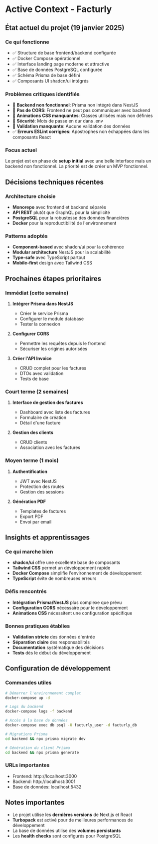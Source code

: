 # Active Context - Facturly

## État actuel du projet (19 janvier 2025)

### Ce qui fonctionne

- ✅ Structure de base frontend/backend configurée
- ✅ Docker Compose opérationnel
- ✅ Interface landing page moderne et attractive
- ✅ Base de données PostgreSQL configurée
- ✅ Schéma Prisma de base défini
- ✅ Composants UI shadcn/ui intégrés

### Problèmes critiques identifiés

- 🚨 **Backend non fonctionnel**: Prisma non intégré dans NestJS
- 🚨 **Pas de CORS**: Frontend ne peut pas communiquer avec backend
- 🚨 **Animations CSS manquantes**: Classes utilisées mais non définies
- 🚨 **Sécurité**: Mots de passe en dur dans .env
- 🚨 **Validation manquante**: Aucune validation des données
- ✅ **Erreurs ESLint corrigées**: Apostrophes non échappées dans les composants React

### Focus actuel

Le projet est en phase de **setup initial** avec une belle interface mais un backend non fonctionnel. La priorité est de créer un MVP fonctionnel.

## Décisions techniques récentes

### Architecture choisie

- **Monorepo** avec frontend et backend séparés
- **API REST** plutôt que GraphQL pour la simplicité
- **PostgreSQL** pour la robustesse des données financières
- **Docker** pour la reproductibilité de l'environnement

### Patterns adoptés

- **Component-based** avec shadcn/ui pour la cohérence
- **Modular architecture** NestJS pour la scalabilité
- **Type-safe** avec TypeScript partout
- **Mobile-first** design avec Tailwind CSS

## Prochaines étapes prioritaires

### Immédiat (cette semaine)

1. **Intégrer Prisma dans NestJS**

   - Créer le service Prisma
   - Configurer le module database
   - Tester la connexion

2. **Configurer CORS**

   - Permettre les requêtes depuis le frontend
   - Sécuriser les origines autorisées

3. **Créer l'API Invoice**
   - CRUD complet pour les factures
   - DTOs avec validation
   - Tests de base

### Court terme (2 semaines)

1. **Interface de gestion des factures**

   - Dashboard avec liste des factures
   - Formulaire de création
   - Détail d'une facture

2. **Gestion des clients**
   - CRUD clients
   - Association avec les factures

### Moyen terme (1 mois)

1. **Authentification**

   - JWT avec NestJS
   - Protection des routes
   - Gestion des sessions

2. **Génération PDF**
   - Templates de factures
   - Export PDF
   - Envoi par email

## Insights et apprentissages

### Ce qui marche bien

- **shadcn/ui** offre une excellente base de composants
- **Tailwind CSS** permet un développement rapide
- **Docker Compose** simplifie l'environnement de développement
- **TypeScript** évite de nombreuses erreurs

### Défis rencontrés

- **Intégration Prisma/NestJS** plus complexe que prévu
- **Configuration CORS** nécessaire pour le développement
- **Animations CSS** nécessitent une configuration spécifique

### Bonnes pratiques établies

- **Validation stricte** des données d'entrée
- **Séparation claire** des responsabilités
- **Documentation** systématique des décisions
- **Tests** dès le début du développement

## Configuration de développement

### Commandes utiles

```bash
# Démarrer l'environnement complet
docker-compose up -d

# Logs du backend
docker-compose logs -f backend

# Accès à la base de données
docker-compose exec db psql -U facturly_user -d facturly_db

# Migrations Prisma
cd backend && npx prisma migrate dev

# Génération du client Prisma
cd backend && npx prisma generate
```

### URLs importantes

- Frontend: http://localhost:3000
- Backend: http://localhost:3001
- Base de données: localhost:5432

## Notes importantes

- Le projet utilise les **dernières versions** de Next.js et React
- **Turbopack** est activé pour de meilleures performances de développement
- La base de données utilise des **volumes persistants**
- Les **health checks** sont configurés pour PostgreSQL
